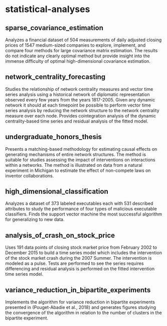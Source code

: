 # statistical-analyses


## sparse_covariance_estimation

Analyzes a financial dataset of 504 measurements of daily adjusted closing prices of 1547 medium-sized companies to explore, implement, and compare four methods for large covariance matrix estimation. The results do not indicate any clearly optimal method but provide insight into the immense difficulty of optimal high-dimensional covariance estimation.


## network_centrality_forecasting

Studies the relationship of network centrality measures and vector time series analysis using a historical network of diplomatic representation observed every few years from the years 1817-2005. Given any dynamic network it should at each timepoint be possible to perform vector time series analysis by reducing the network structure to the network centrality measure over each node. Provides cointegration analysis of the dynamic centrality-based time series and residual analysis of the fitted model.


## undergraduate_honors_thesis

Presents a matching-based methodology for estimating causal effects on generating mechanisms of entire network structures. The method is suitable for studies assessing the impact of interventions on interactions within a networks. The method is illustrated on data from a natural experiment in Michigan to estimate the effect of non-compete laws on inventor collaborations. 

## high_dimensional_classification

Analyzes a dataset of 373 labeled executables each with 531 described attributes to study the performance of four types of malicious executable classifiers. Finds the support vector machine the most successful algorithm for generalizing to new data.


## analysis_of_crash_on_stock_price

Uses 191 data points of closing stock market price from February 2002 to December 2015 to build a time series model which includes the intervention of the stock market crash during the 2007 Summer. The intervention is modeled as a pulse. Tests are performed to see the series requires differencing and residual analysis is performed on the fitted intervention time series model.


## variance_reduction_in_bipartite_experiments

Implements the algorithm for variance reduction in bipartite experiments presented in (Pouget-Abadie et al., 2018) and generates figures studying the convergence of the algorithm in relation to the number of clusters in the bipartite experiment. 
